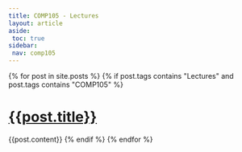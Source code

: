 ```yaml
---
title: COMP105 - Lectures
layout: article
aside:
 toc: true
sidebar:
 nav: comp105
---
```

{% for post in site.posts %}
{% if post.tags contains "Lectures" and post.tags contains "COMP105" %}
# [{{post.title}}]({{site.baseurl}}{{post.url}})
{{post.content}}
{% endif %}
{% endfor %}
